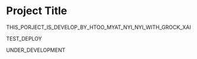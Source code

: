 # Project Title

<!-- #### -->

THIS_PORJECT_IS_DEVELOP_BY_HTOO_MYAT_NYI_NYI_WITH_GROCK_XAI

<!-- ##### -->

TEST_DEPLOY

<!-- ##### -->

UNDER_DEVELOPMENT
